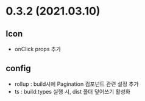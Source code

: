 # 0.3.2 (2021.03.10)
## Icon
* onClick props 추가

## config
* rollup : build시에 Pagination 컴포넌트 관련 설정 추가
* ts : build:types 실행 시, dist 폴더 덮어쓰기 활성화